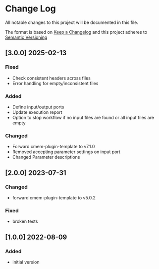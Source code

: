 # Change Log

All notable changes to this project will be documented in this file.

The format is based on [Keep a Changelog](http://keepachangelog.com/) and this project adheres to [Semantic Versioning](https://semver.org/)


## [3.0.0] 2025-02-13

### Fixed

- Check consistent headers across files
- Error handling for empty/inconsistent files

### Added

- Define input/output ports
- Update execution report
- Option to stop workflow if no input files are found or all input files are empty

### Changed

- Forward cmem-plugin-template to v7.1.0
- Removed accepting parameter settings on input port
- Changed Parameter descriptions


## [2.0.0] 2023-07-31

### Changed

- forward cmem-plugin-template to v5.0.2

### Fixed

- broken tests


## [1.0.0] 2022-08-09

### Added

- initial version
